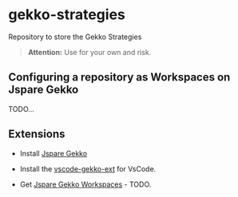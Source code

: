 # gekko-strategies

Repository to store the Gekko Strategies

> **Attention:** Use for your own and risk.

## Configuring a repository as Workspaces on Jspare Gekko

TODO...

## Extensions

* Install [Jspare Gekko](https://github.com/jspare-projects/gekko)

* Install the [vscode-gekko-ext](https://marketplace.visualstudio.com/items?itemName=jspare-org.vscode-gekko-ext) for VsCode.

* Get [Jspare Gekko Workspaces]() - TODO.  

